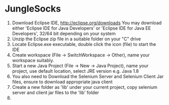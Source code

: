 # JungleSocks

1. Download Eclipse IDE, http://eclipse.org/downloads
   You may download either 'Eclipse IDE for Java Developers' or 'Eclipse IDE for Java EE Developers', 32/64 bit depending on your system
2. Unzip the Eclipse zip file in a suitable folder on your "C" drive
3. Locate Eclipse.exe executable, double click the icon (file) to start the IDE
4. Create workspace (File -> SwitchWorkspace -> Other), name your workspace suitably.
5. Start a new Java Project (File -> New -> Java Project), name your project, use default location, select JRE version e.g. Java 1.8
6. You also need to Download the Selenium Server and Selenium Client Jar files, ensure to download appropriate java client
7. Create a new folder as 'lib' under your current project, copy selenium server and client jar files to the 'lib' folder
8. 
